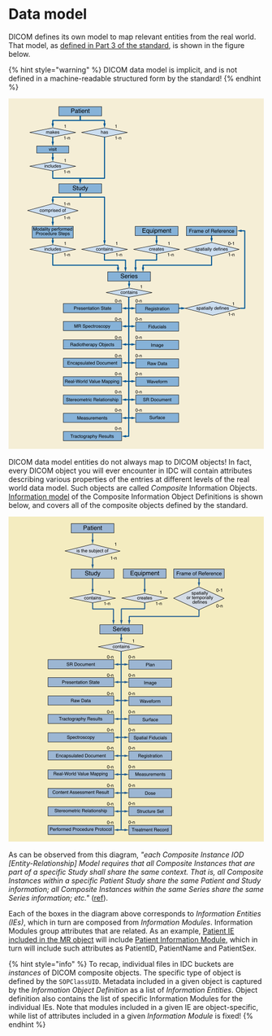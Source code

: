 # Data model

DICOM defines its own model to map relevant entities from the real world. That model, as [defined in Part 3 of the standard](http://dicom.nema.org/medical/dicom/current/output/chtml/part03/chapter_7.html), is shown in the figure below. 

{% hint style="warning" %}
DICOM data model is implicit, and is not defined in a machine-readable structured form by the standard!
{% endhint %}

![DICOM model of the real world](../.gitbook/assets/ps3.3_7-1a-dicom_model.png)

DICOM data model entities do not always map to DICOM objects! In fact, every DICOM object you will ever encounter in IDC will contain attributes describing various properties of the entries at different levels of the real world data model. Such objects are called _Composite_ Information Objects. [Information model](http://dicom.nema.org/medical/dicom/current/output/chtml/part03/chapter_A.html) of the Composite Information Object Definitions is shown below, and covers all of the composite objects defined by the standard.  

![DICOM Composite Instance IOD Information Model](../.gitbook/assets/ps3.3_a.1-1.png)

As can be observed from this diagram, _"each Composite Instance IOD \[Entity-Relationship\] Model requires that all Composite Instances that are part of a specific Study shall share the same context. That is, all Composite Instances within a specific Patient Study share the same Patient and Study information; all Composite Instances within the same Series share the same Series information; etc."_  \([ref](http://dicom.nema.org/medical/dicom/current/output/chtml/part03/chapter_A.html)\). 

Each of the boxes in the diagram above corresponds to _Information Entities \(IEs\)_, which in turn are composed from _Information Modules_. Information Modules group attributes that are related. As an example, [Patient IE included in the MR object](http://dicom.nema.org/medical/dicom/current/output/chtml/part03/sect_A.4.3.html) will include [Patient Information Module](http://dicom.nema.org/medical/dicom/current/output/chtml/part03/sect_C.7.html#sect_C.7.1.1), which in turn will include such attributes as PatientID, PatientName and PatientSex.

{% hint style="info" %}
To recap, individual files in IDC buckets are _instances_ of DICOM composite objects. The specific type of object is defined by the `SOPClassUID`. Metadata included in a given object is captured by the _Information Object Definition_ as a list of _Information Entities_. Object definition also contains the list of specific Information Modules for the individual IEs. Note that modules included in a given IE are object-specific, while list of attributes included in a given _Information Module_ is fixed!
{% endhint %}



